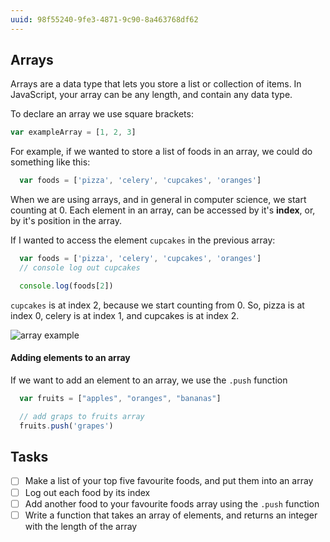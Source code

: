 ```yaml
---
uuid: 98f55240-9fe3-4871-9c90-8a463768df62
---
```



## Arrays


Arrays are a data type that lets you store a list or collection of items. In JavaScript,
your array can be any length, and contain any data type.

To declare an array we use square brackets:

```javascript
var exampleArray = [1, 2, 3]
```


For example, if we wanted to store a list of foods in an array, we could do something like this:

```javascript
  var foods = ['pizza', 'celery', 'cupcakes', 'oranges']
```

When we are using arrays, and in general in computer science, we start counting at 0.
Each element in an array, can be accessed by it's **index**, or, by it's position in the array.

If I wanted to access the element `cupcakes` in the previous array:

```javascript
  var foods = ['pizza', 'celery', 'cupcakes', 'oranges']
  // console log out cupcakes

  console.log(foods[2])
```

`cupcakes` is at index 2, because we start counting from 0. So, pizza is at index 0, celery is at index 1, and cupcakes is at index 2.

![array example](https://d3vv6lp55qjaqc.cloudfront.net/items/1l2d3C0a1k2X3R17300d/Image%202017-09-04%20at%201.11.26%20PM.png?X-CloudApp-Visitor-Id=2818368&v=0ac70e76)


#### Adding elements to an array

If we want to add an element to an array, we use the `.push` function

```javascript
  var fruits = ["apples", "oranges", "bananas"]

  // add graps to fruits array
  fruits.push('grapes')
```

## Tasks

- [ ] Make a list of your top five favourite foods, and put them into an array
- [ ] Log out each food by its index
- [ ] Add another food to your favourite foods array using the `.push` function
- [ ] Write a function that takes an array of elements, and returns an integer with the length of the array
